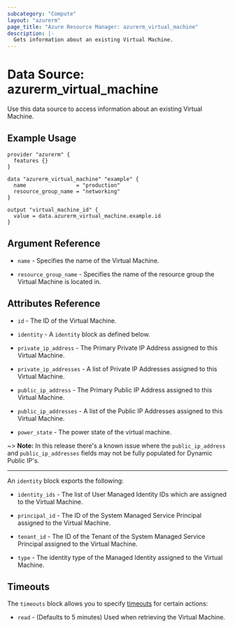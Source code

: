 ```yaml
---
subcategory: "Compute"
layout: "azurerm"
page_title: "Azure Resource Manager: azurerm_virtual_machine"
description: |-
  Gets information about an existing Virtual Machine.
---
```


# Data Source: azurerm_virtual_machine

Use this data source to access information about an existing Virtual Machine.

## Example Usage

```hcl
provider "azurerm" {
  features {}
}

data "azurerm_virtual_machine" "example" {
  name                = "production"
  resource_group_name = "networking"
}

output "virtual_machine_id" {
  value = data.azurerm_virtual_machine.example.id
}
```

## Argument Reference

* `name` - Specifies the name of the Virtual Machine.

* `resource_group_name` - Specifies the name of the resource group the Virtual Machine is located in.

## Attributes Reference

* `id` - The ID of the Virtual Machine.

* `identity` - A `identity` block as defined below.

* `private_ip_address` - The Primary Private IP Address assigned to this Virtual Machine.

* `private_ip_addresses` - A list of Private IP Addresses assigned to this Virtual Machine.

* `public_ip_address` - The Primary Public IP Address assigned to this Virtual Machine.

* `public_ip_addresses` - A list of the Public IP Addresses assigned to this Virtual Machine.

* `power_state` - The power state of the virtual machine.

~> **Note:** In this release there's a known issue where the `public_ip_address` and `public_ip_addresses` fields may not be fully populated for Dynamic Public IP's.

---

An `identity` block exports the following:

* `identity_ids` - The list of User Managed Identity IDs which are assigned to the Virtual Machine.

* `principal_id` - The ID of the System Managed Service Principal assigned to the Virtual Machine.

* `tenant_id` - The ID of the Tenant of the System Managed Service Principal assigned to the Virtual Machine.

* `type` - The identity type of the Managed Identity assigned to the Virtual Machine.

## Timeouts

The `timeouts` block allows you to specify [timeouts](https://www.terraform.io/language/resources/syntax#operation-timeouts) for certain actions:

* `read` - (Defaults to 5 minutes) Used when retrieving the Virtual Machine.
